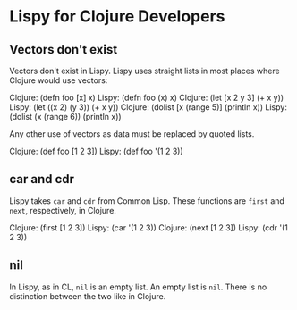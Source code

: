 Lispy for Clojure Developers
============================

Vectors don't exist
-------------------

Vectors don't exist in Lispy. Lispy uses straight lists in most places
where Clojure would use vectors:

Clojure:
    (defn foo [x] x)
Lispy:
    (defn foo (x) x)
Clojure:
    (let [x 2 y 3] (+ x y))
Lispy:
    (let ((x 2) (y 3)) (+ x y))
Clojure:
    (dolist [x (range 5)] (println x))
Lispy:
    (dolist (x (range 6)) (println x))

Any other use of vectors as data must be replaced by quoted lists.

Clojure:
    (def foo [1 2 3])
Lispy:
    (def foo '(1 2 3))

car and cdr
-----------

Lispy takes `car` and `cdr` from Common Lisp. These functions are
`first` and `next`, respectively, in Clojure.

Clojure:
    (first [1 2 3])
Lispy:
    (car '(1 2 3))
Clojure:
    (next [1 2 3])
Lispy:
    (cdr '(1 2 3))

nil
---

In Lispy, as in CL, `nil` is an empty list. An empty list is
`nil`. There is no distinction between the two like in Clojure.
